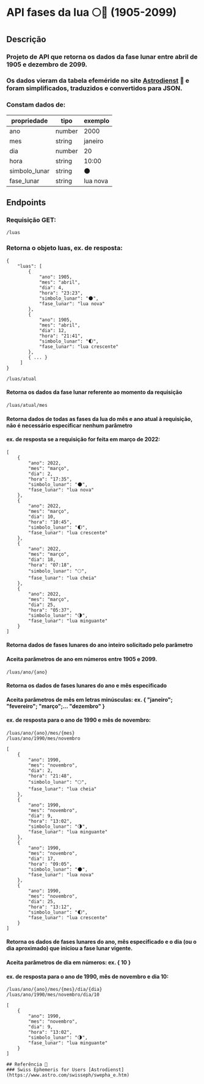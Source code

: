 # API fases da lua 🌕📆 (1905-2099)
## Descrição
### Projeto de API que retorna os dados da fase lunar entre abril de 1905 e dezembro de 2099.
### Os dados vieram da tabela efeméride no site [Astrodienst](https://www.astro.com/swisseph/swepha_e.htm) 💫 e foram simplificados, traduzidos e convertidos para JSON.
### Constam dados de: 

| propriedade   | tipo          | exemplo         |
| ------------- | ------------- |-----------------
| ano           | number        | 2000            |
| mes           | string        | janeiro         |
| dia           | number        | 20              |
| hora          | string        | 10:00           |
| simbolo_lunar | string        | 🌑
| fase_lunar    | string        | lua nova        |



## Endpoints
### Requisição GET:
```/luas```
### Retorna o objeto luas, ex. de resposta:
```
{
    "luas": [
        {
            "ano": 1905,
            "mes": "abril",
            "dia": 4,
            "hora": "23:23",
            "simbolo_lunar": "🌑",
            "fase_lunar": "lua nova"
        },
        {
            "ano": 1905,
            "mes": "abril",
            "dia": 12,
            "hora": "21:41",
            "simbolo_lunar": "🌓",
            "fase_lunar": "lua crescente"
        },
        { ... }
     ]
}
```

```/luas/atual```
#### Retorna os dados da fase lunar referente ao momento da requisição

```/luas/atual/mes```
#### Retorna dados de todas as fases da lua do mês e ano atual à requisição, não é necessário especificar nenhum parâmetro 
#### ex. de resposta se a requisição for feita em março de 2022:
```
[
    {
        "ano": 2022,
        "mes": "março",
        "dia": 2,
        "hora": "17:35",
        "simbolo_lunar": "🌑",
        "fase_lunar": "lua nova"
    },
    {
        "ano": 2022,
        "mes": "março",
        "dia": 10,
        "hora": "10:45",
        "simbolo_lunar": "🌓",
        "fase_lunar": "lua crescente"
    },
    {
        "ano": 2022,
        "mes": "março",
        "dia": 18,
        "hora": "07:18",
        "simbolo_lunar": "🌕",
        "fase_lunar": "lua cheia"
    },
    {
        "ano": 2022,
        "mes": "março",
        "dia": 25,
        "hora": "05:37",
        "simbolo_lunar": "🌗",
        "fase_lunar": "lua minguante"
    }
]
```
#### Retorna dados de fases lunares do ano inteiro solicitado pelo parâmetro
#### Aceita parâmetros de ano em números entre 1905 e 2099.
```
/luas/ano/{ano}
```

#### Retorna os dados de fases lunares do ano e mês especificado
#### Aceita parâmetros de mês em letras minúsculas: ex. { "janeiro"; "fevereiro"; "março";... "dezembro" } 
#### ex. de resposta para o ano de 1990 e mês de novembro:
```
/luas/ano/{ano}/mes/{mes}
/luas/ano/1990/mes/novembro
```

```
[
    {
        "ano": 1990,
        "mes": "novembro",
        "dia": 2,
        "hora": "21:48",
        "simbolo_lunar": "🌕",
        "fase_lunar": "lua cheia"
    },
    {
        "ano": 1990,
        "mes": "novembro",
        "dia": 9,
        "hora": "13:02",
        "simbolo_lunar": "🌗",
        "fase_lunar": "lua minguante"
    },
    {
        "ano": 1990,
        "mes": "novembro",
        "dia": 17,
        "hora": "09:05",
        "simbolo_lunar": "🌑",
        "fase_lunar": "lua nova"
    },
    {
        "ano": 1990,
        "mes": "novembro",
        "dia": 25,
        "hora": "13:12",
        "simbolo_lunar": "🌓",
        "fase_lunar": "lua crescente"
    }
]
```
#### Retorna os dados de fases lunares do ano, mês especificado e o dia (ou o dia aproximado) que iniciou a fase lunar vigente. 
#### Aceita parâmetros de dia em números: ex. { 10 }  
#### ex. de resposta para o ano de 1990, mês de novembro e dia 10:
```
/luas/ano/{ano}/mes/{mes}/dia/{dia}
/luas/ano/1990/mes/novembro/dia/10
```
```
[
    {
        "ano": 1990,
        "mes": "novembro",
        "dia": 9,
        "hora": "13:02",
        "simbolo_lunar": "🌗",
        "fase_lunar": "lua minguante"
    }
]

## Referência 📖
### Swiss Ephemeris for Users [Astrodienst](https://www.astro.com/swisseph/swepha_e.htm)

